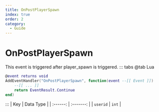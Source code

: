 ```yaml
---
title: OnPostPlayerSpawn
index: true
order: 2
category:
  - Guide
---
```


# OnPostPlayerSpawn
This event is triggered after player_spawn is triggered.
::: tabs
@tab Lua
```lua
@event returns void
AddEventHandler("OnPostPlayerSpawn", function(event --[[ Event ]])
    --[[ ... ]]
    return EventResult.Continue
end)
```

:::
|    Key   | Data Type |
| :------: | :-------: |
| `userid` |   `int`   |